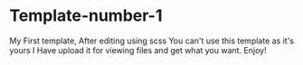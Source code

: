 # Template-number-1
My First template, After editing using scss
You can't use this template as it's yours 
I Have upload it for viewing files and get what you want.
Enjoy!
